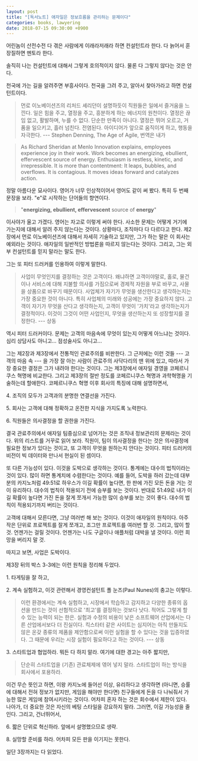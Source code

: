```yaml
---
layout: post
title: "[독서노트] 애자일은 정보흐름을 관리하는 문제이다"
categories: books, lawyering
date: 2018-07-15 09:30:00 +0900
---
```


어린놈이 산전수전 다 겪은 사람에게 이래라저래라 하면 컨설턴트라 한다. 다 늙어서 훈장질하면 멘토라 한다.

솔직히 나는 컨설턴트에 대해서 그렇게 호의적이지 않다. 물론 다 그렇지 않다는 것은 안다.

천국에 가는 길을 알려주면 부흥사이다. 천국을 그려 주고, 알아서 찾아가라고 하면 컨설턴트이다.

> 먼로 이노베이션즈의 리처드 셰리던이 설명하듯이 직원들은 일에서 즐거움을 느낀다. 일은 힘을 주고, 열정을 주고, 흥분하게 하는 에너지의 원천이다. 열정은 끊임 없고, 활발하며, 누를 수 없다. 단순한 만족이 아니다. 열정은 뛰어 오르고, 거품을 일으키고, 흘러 넘친다. 전염된다. 아이디어가 앞으로 움직이게 하고, 행동을 자극한다. --- Stephen Denning, The Age of Agile, 번역은 내가

> As Richard Sheridan at Menlo Innovation explains, employees experience joy in their work. Work becomes an energizing, ebullient, effervescent source of energy. Enthusiasm is restless, kinetic, and irrepressible. It is more than contentment: It leaps, bubbles, and overflows. It is contagious. It moves ideas forward and catalyzes action.

정말 아름다운 묘사이다. 영어가 너무 인상적이어서 영어도 같이 써 봤다. 특히 두 번째 문장을 보라. "e"로 시작하는 단어들의 향연이다. 

> "**energizing, ebullient, effervescent** source of **energy**"

이사야가 울고 가겠다. 영어는 자고로 이렇게 써야 한다. 사소한 문제는 어떻게 거기에 가는지에 대해서 알려 주지 않는다는 것이다. 상황마다, 조직마다 다 다르다고 한다. 제2장에서 먼로 이노베이션즈에 대해서 자세히 기술하고 있지만, 그가 하는 말은 이 회사는 예외라는 것이다. 애자일의 일반적인 방법론을 따르지 않는다는 것이다. 그리고, 그는 외부 컨설턴트를 믿지 말라는 말도 한다. 

그는 또 피터 드러커를 인용하여 이렇게 말한다.

> 사업이 무엇인지를 결정하는 것은 고객이다. 왜냐하면 고객이야말로, 홀로, 물건이나 서비스에 대해 지불할 의사를 가짐으로써 경제적 자원을 부로 바꾸고, 사물을 상품으로 바꾸기 때문이다. 사업체가 자기가 무엇을 생산한다고 생각하는지는 가장 중요한 것이 아니다. 특히 사업체의 미래와 성공에는 가장 중요하지 않다. 고객이 자기가 무엇을 산다고 생각하는지, 고객이 무엇이 '가치'라고 생각하는지가 결정적이다. 이것이 그것이 어떤 사업인지, 무엇을 생산하는지 또 성장할지를 결정한다. --- 상동

역시 피터 드러커이다. 문제는 고객의 마음속에 무엇이 있는지 어떻게 아느냐는 것이다. 심리 상담사도 아니고... 점성술사도 아니고...

그는 제2장과 제3장에서 전통적인 관료주의를 비판한다. 그 근저에는 이런 것들 --- 고객의 마음 속 --- 을 가장 잘 아는 사람이 관료주의 사닥다리의 맨 위에 있고, 따라서 가장 중요한 결정은 그가 내려야 한다는 것이다. 그는 제3장에서 애자일 경영을 코페르니쿠스 혁명에 비교한다. 그리고 제3장의 절반 정도를 코페르니쿠스 혁명과 과학혁명을 기술하는데 할애한다. 코페르니쿠스 혁명 이후 회사의 특징에 대해 설명하면서,

4\. 조직의 모두가 고객과의 분명한 연결선을 가진다.

5\. 회사는 고객에 대해 정확하고 온전한 지식을 가지도록 노력한다.

6\. 직원들은 의사결정을 할 권한을 가진다.

결국 관료주의에서 애자일 팀중심으로 넘어가는 것은 조직내 정보관리의 문제라는 것이다. 위의 리스트를 거꾸로 읽어 보라. 직원이, 팀이 의사결정을 한다는 것은 의사결정에 필요한 정보가 있다는 것이고, 또 고객이 무엇을 원하는지 안다는 것이다. 피터 드러커의 비전이 빅 데이터와 만나서 현실이 된 셈이다.

또 다른 가능성이 있다. 이것을 도박으로 생각하는 것이다. 통계에는 대수의 법칙이라는 것이 있다. 많이 하면 통계치에 수렴한다는 것이다. 예를 들어, 도박을 하러 갔는데 대부분의 카지노처럼 49:51로 하우스가 이길 확률이 높다면, 한 판에 가진 모든 돈을 거는 것이 유리하다. 대수의 법칙이 적용되기 전에 승부를 보는 것이다. 반대로 51:49로 내가 이길 확률이 높다면 가진 돈을 잘게 쪼개서 가능한 많이 승부를 보는 것이 좋다. 대수의 법칙이 적용되기까지 버티는 것이다.

고객에 대해서 모른다면, 그냥 여러번 해 보는 것이다. 이것이 애자일의 원칙이다. 아주 작은 단위로 프로젝트를 잘게 쪼개고, 조그만 프로젝트를 여러번 할 것. 그리고, 많이 할 것. 언젠가는 걸릴 것이다. 언젠가는 나도 구글이나 애플처럼 대박을 낼 것이다. 이런 희망을 버리지 말 것.

따지고 보면, 사업은 도박이다.

제3장 뒤의 박스 3-3에는 이런 원칙을 정리해 두었다.

1\. 타게팅을 잘 하고,

2\. 계속 실험하고, 이것 관련해서 경영컨설턴트 폴 눈즈(Paul Nunes)의 충고는 이렇다.

> 이런 환경에서는 계속 실험하고, 시장에서 학습하고 감지하고 다양한 종류의 옵션을 만드는 것이 선험적으로 '최고'를 결정하는 것보다 낫다. 적어도 그렇게 할 수 있는 능력이 되는 한은. 실험과 수정의 비용이 낮은 소프트웨어 산업에서는 다른 산업에서보다 더 진실이다. 킥스타터 같은 사이트는 심지어는 아직 만들지도 않은 온갖 종류의 제품을 제안함으로써 이런 실험을 할 수 있다는 것을 입증하였다. 그 때문에 우리는 시장 실험이 필요하다고 하는 것이다. --- 상동

3\. 스타트업과 협업하라. 뭐든 다 하지 말라. 여기에 대한 경고는 아주 짧지만,

> 단순히 스타트업을 (기존) 관료체제에 엮어 넣지 말라. 스타트업이 하는 방식을 회사에서 포용하라.

이건 무슨 뜻인고 하면, 이왕 카지노에 들어선 이상, 유리하다고 생각하면 (아니면, 승률에 대해서 전혀 정보가 없지만, 게임을 해야만 한다면) 친구들에게 돈을 다 나눠줘서 가능한 많은 게임에 참여시키라는 것이다. 어차피 혼자 하는 것은 회수에서 제한이 있다. 나아가, 더 중요한 것은 자신의 베팅 스타일을 강요하지 말라. 그러면, 이길 가능성을 줄인다. 그리고, 건너뛰어서,

6\. 짧은 단위로 혁신하라. 앞에서 설명했으므로 생략.

8\. 실망할 준비를 하라. 어차피 모든 판을 이기지는 못한다.

일단 3장까지는 다 읽었다.
